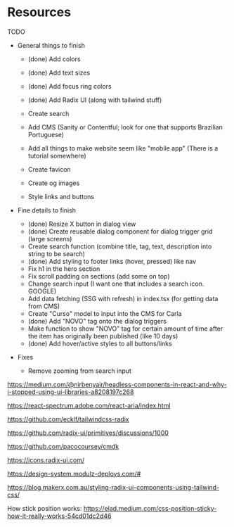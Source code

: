 # Resources

TODO

- General things to finish

  - (done) Add colors
  - (done) Add text sizes
  - (done) Add focus ring colors
  - (done) Add Radix UI (along with tailwind stuff)
  - Create search
  - Add CMS (Sanity or Contentful; look for one that supports Brazilian Portuguese)

  - Add all things to make website seem like "mobile app" (There is a tutorial somewhere)
  - Create favicon
  - Create og images
  - Style links and buttons

- Fine details to finish

  - (done) Resize X button in dialog view
  - (done) Create reusable dialog component for dialog trigger grid (large screens)
  - Create search function (combine title, tag, text, description into string to be search)
  - (done) Add styling to footer links (hover, pressed) like nav
  - Fix h1 in the hero section
  - Fix scroll padding on sections (add some on top)
  - Change search input (I want one that includes a search icon. GOOGLE)
  - Add data fetching (SSG with refresh) in index.tsx (for getting data from CMS)
  - Create "Curso" model to input into the CMS for Carla
  - (done) Add "NOVO" tag onto the dialog triggers
  - Make function to show "NOVO" tag for certain amount of time after the item has originally been published (like 10 days)
  - (done) Add hover/active styles to all buttons/links

- Fixes
  - Remove zooming from search input

https://medium.com/@nirbenyair/headless-components-in-react-and-why-i-stopped-using-ui-libraries-a8208197c268

https://react-spectrum.adobe.com/react-aria/index.html

https://github.com/ecklf/tailwindcss-radix

https://github.com/radix-ui/primitives/discussions/1000

https://github.com/pacocoursey/cmdk

https://icons.radix-ui.com/

https://design-system.modulz-deploys.com/#

https://blog.makerx.com.au/styling-radix-ui-components-using-tailwind-css/

How stick position works:
https://elad.medium.com/css-position-sticky-how-it-really-works-54cd01dc2d46
